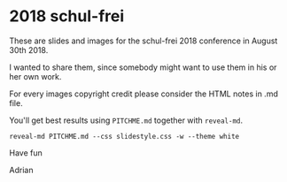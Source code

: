 # 2018 schul-frei

These are slides and images for the schul-frei 2018 conference in August 30th 2018.

I wanted to share them, since somebody might want to use them in his or her own work. 

For every images copyright credit please consider the HTML notes in .md file.

You'll get best results using `PITCHME.md` together with `reveal-md`.

`reveal-md PITCHME.md --css slidestyle.css -w --theme white`

Have fun

Adrian